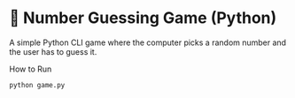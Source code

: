 # 🎯 Number Guessing Game (Python)

A simple Python CLI game where the computer picks a random number and the user has to guess it.

 How to Run
```bash
python game.py
